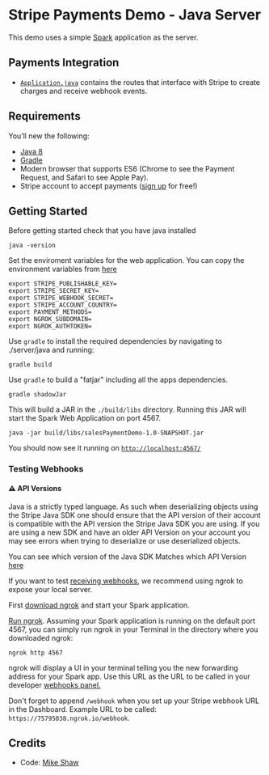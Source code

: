 # Stripe Payments Demo - Java Server

This demo uses a simple [Spark](http://sparkjava.com) application as the server.

## Payments Integration

- [`Application.java`](src/main/java/app/Application.java) contains the routes that interface with Stripe to create charges and receive webhook events.

## Requirements

You’ll new the following:

- [Java 8](https://www.oracle.com/technetwork/java/javase/overview/java8-2100321.html)
- [Gradle](https://gradle.org/)
- Modern browser that supports ES6 (Chrome to see the Payment Request, and Safari to see Apple Pay).
- Stripe account to accept payments ([sign up](https://dashboard.stripe.com/register) for free!)

## Getting Started

Before getting started check that you have java installed

```
java -version
```

Set the enviroment variables for the web application. You can copy the environment variables from [here](../../.env.example)

```
export STRIPE_PUBLISHABLE_KEY=
export STRIPE_SECRET_KEY=
export STRIPE_WEBHOOK_SECRET=
export STRIPE_ACCOUNT_COUNTRY=
export PAYMENT_METHODS=
export NGROK_SUBDOMAIN=
export NGROK_AUTHTOKEN=
```

Use `gradle` to install the required dependencies by navigating to ./server/java and running:

```
gradle build
```

Use `gradle` to build a "fatjar" including all the apps dependencies.

```
gradle shadowJar
```

This will build a JAR in the `./build/libs` directory. Running this JAR will start the Spark Web Application on port 4567.

```
java -jar build/libs/salesPaymentDemo-1.0-SNAPSHOT.jar
```

You should now see it running on [`http://localhost:4567/`](http://localhost:4567/)

### Testing Webhooks

#### :warning: API Versions

Java is a strictly typed language. As such when deserializing objects using the Stripe Java SDK one should ensure that the API version of their account is
compatible with the API version the Stripe Java SDK you are using. If you are using a new SDK and have an older API Version on your account you may see errors
when trying to deserialize or use deserialized objects.

You can see which version of the Java SDK Matches which API Version [here](https://github.com/stripe/stripe-java/blob/master/src/main/java/com/stripe/Stripe.java#L13)

If you want to test [receiving webhooks](https://stripe.com/docs/webhooks), we recommend using ngrok to expose your local server.

First [download ngrok](https://ngrok.com) and start your Spark application.

[Run ngrok](https://ngrok.com/docs). Assuming your Spark application is running on the default port 4567, you can simply run ngrok in your Terminal in the directory where you downloaded ngrok:

```
ngrok http 4567
```

ngrok will display a UI in your terminal telling you the new forwarding address for your Spark app. Use this URL as the URL to be called in your developer [webhooks panel.](https://dashboard.stripe.com/account/webhooks)

Don't forget to append `/webhook` when you set up your Stripe webhook URL in the Dashboard. Example URL to be called: `https://75795038.ngrok.io/webhook`.

## Credits
- Code: [Mike Shaw](https://www.linkedin.com/in/mandshaw/)
